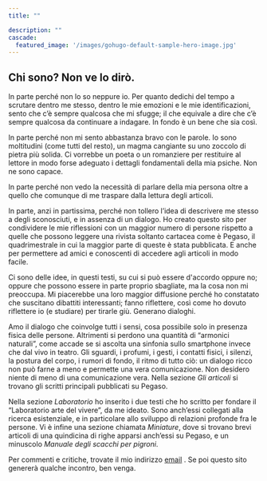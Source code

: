 ```yaml
---
title: ""

description: ""
cascade:
  featured_image: '/images/gohugo-default-sample-hero-image.jpg'
---
```

## Chi sono? Non ve lo dirò.

In parte perché non lo so neppure io. Per quanto dedichi del tempo a scrutare dentro me stesso, dentro le mie emozioni e le mie identificazioni, sento che c’è sempre qualcosa che mi sfugge; il che equivale a dire che c’è sempre qualcosa da continuare a indagare. In fondo è un bene che sia così.

In parte perché non mi sento abbastanza bravo con le parole. Io sono moltitudini (come tutti del resto), un magma cangiante su uno zoccolo di pietra più solida. Ci vorrebbe un poeta o un romanziere per restituire al lettore in modo forse adeguato i dettagli fondamentali della mia psiche. Non ne sono capace.

In parte perché non vedo la necessità di parlare della mia persona oltre a quello che comunque di me traspare dalla lettura degli articoli.

In parte, anzi in partissima, perché non tollero l’idea di descrivere me stesso a degli sconosciuti, e in assenza di un dialogo.
Ho creato questo sito per condividere le mie riflessioni con un maggior numero di persone rispetto a quelle che possono leggere una rivista soltanto cartacea come è Pegaso, il quadrimestrale in cui la maggior parte di queste è stata pubblicata. E anche per permettere ad amici e conoscenti di accedere agli articoli in modo facile.

Ci sono delle idee, in questi testi, su cui si può essere d'accordo oppure no; oppure che possono essere in parte proprio sbagliate, ma la cosa non mi preoccupa. Mi piacerebbe una loro maggior diffusione perché ho constatato che suscitano dibattiti interessanti; fanno riflettere, così come ho dovuto riflettere io (e studiare) per tirarle giù. Generano dialoghi.

Amo il dialogo che coinvolge tutti i sensi, cosa possibile solo in presenza fisica delle persone. Altrimenti si perdono una quantità di “armonici naturali”, come accade se si ascolta una sinfonia sullo smartphone invece che dal vivo in teatro. Gli sguardi, i profumi, i gesti, i contatti fisici, i silenzi, la postura del corpo, i rumori di fondo, il ritmo di tutto ciò: un dialogo ricco non può farne a meno e permette una vera comunicazione. Non desidero niente di meno di una comunicazione vera.
Nella sezione *Gli articoli* si trovano gli scritti principali pubblicati su Pegaso.

Nella sezione *Laboratorio* ho inserito i due testi che ho scritto per fondare il “Laboratorio arte del vivere”, da me ideato. Sono anch’essi collegati alla ricerca esistenziale, e in particolare allo sviluppo di relazioni profonde fra le persone.
Vi è infine una sezione chiamata *Miniature*, dove si trovano brevi articoli di una quindicina di righe apparsi anch’essi su Pegaso, e un minuscolo *Manuale degli scacchi per pigroni*.

Per commenti e critiche, trovate il mio indirizzo [email](mailto:info@lorenzoscarpelli.eu) . Se poi questo sito genererà qualche incontro, ben venga.
